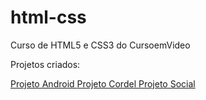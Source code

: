 # html-css
 Curso de HTML5 e CSS3 do CursoemVideo

 Projetos criados:
 
<a href="https://miguelciancio.github.io/projeto-android/"> Projeto Android
<a href="https://miguelciancio.github.io/projeto-cordel/"> Projeto Cordel
<a href="https://miguelciancio.github.io/projeto-social/"> Projeto Social

